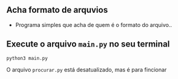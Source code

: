 ## Acha formato de arquvios

- Programa simples que acha de quem é o formato do arquivo..

## Execute o arquivo `main.py` no seu terminal


`
python3 main.py
`

O arquivo `procurar.py` está desatualizado, mas é para fincionar